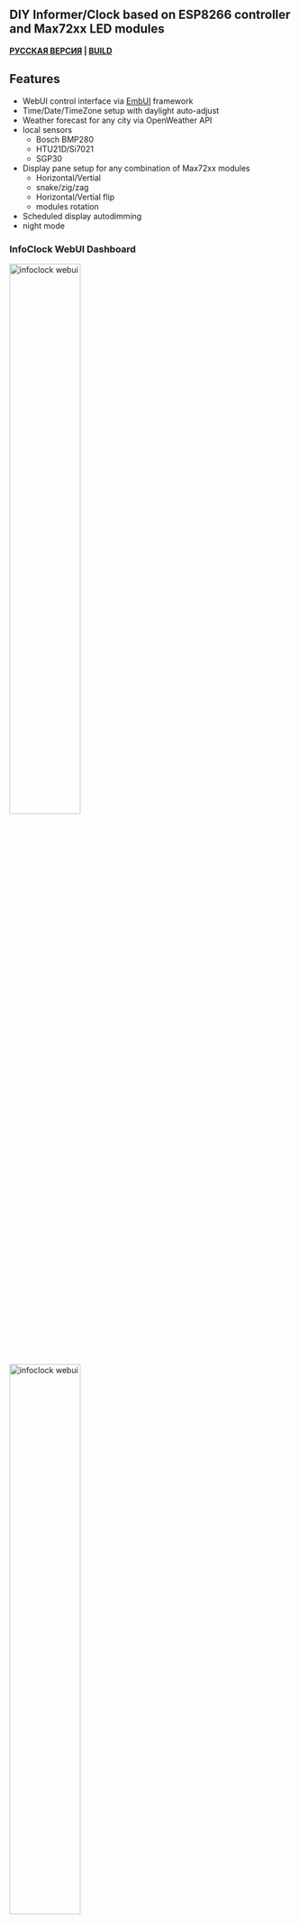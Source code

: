 ## DIY Informer/Clock based on ESP8266 controller and Max72xx LED modules

__[РУССКАЯ ВЕРСИЯ](README.rus.md) | [BUILD](/doc/BUILD.md)__

## Features
- WebUI control interface via [EmbUI](https://github.com/vortigont/EmbUI) framework
- Time/Date/TimeZone setup with daylight auto-adjust
- Weather forecast for any city via OpenWeather API
- local sensors
    - Bosch BMP280
    - HTU21D/Si7021
    - SGP30
- Display pane setup for any combination of Max72xx modules
    - Horizontal/Vertial
    - snake/zig/zag
    - Horizontal/Vertial flip
    - modules rotation
- Scheduled display autodimming
- night mode


### InfoClock WebUI Dashboard

<img src="/doc/infoclock_embui01.png" alt="infoclock webui" width="50%"/>
<img src="/doc/infoclock_embui02.png" alt="infoclock webui" width="50%"/>

### InfoClock box/display

<img src="/doc/infoclock1.jpg" alt="infoclock box" width="50%"/>
[![IMAGE ALT TEXT](http://img.youtube.com/vi/r6gi6vBOa_U/0.jpg)](http://www.youtube.com/watch?v=r6gi6vBOa_U "InfoClock demo")

#### License

This code is available under the GPLv3 license
